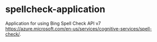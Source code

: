 # spellcheck-application
Application for using Bing Spell Check API v7 https://azure.microsoft.com/en-us/services/cognitive-services/spell-check/.
